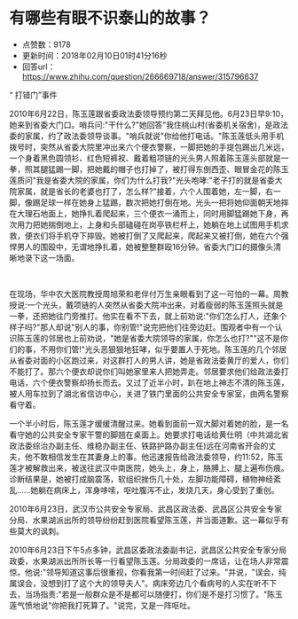 # 有哪些有眼不识泰山的故事？
- 点赞数：9178
- 更新时间：2018年02月10日01时41分16秒
- 回答url：https://www.zhihu.com/question/266669718/answer/315796637
<body>
 <p data-pid="ecsdu1HX">“ 打错门”事件</p>
 <p data-pid="j8lG_zyu">2010年6月22日，陈玉莲跟省委政法委领导预约第二天拜见他。6月23日早9:10，她来到省委大门口。哨兵问:"干什么?"她回答"我住桃山村(省委机关宿舍)，是政法委的家属，约了政法委领导谈事。"哨兵就说"你给他打电话。"陈玉莲低头用手机拨号时，突然从省委大院里冲出来六个便衣警察，一脚把她的手提包踢出几米远，一个身着黑色圆领衫、红色短裤衩、戴着粗项链的光头男人照着陈玉莲头部就是一拳，照其腿猛踢一脚，把她戴的帽子也打掉了，被打得东倒西歪、眼冒金花的陈玉莲质问"我是省委大院的家属，你们为什么打我?"光头咆哮:"老子打的就是省委大院家属，就是省长的老婆也打了，怎么样?"接着，六个人围着她，左一脚，右一脚，像踢足球一样在她身上猛踢，数次把她打倒在地。光头一把将她仰面朝天地摔在大理石地面上，她挣扎着爬起来，三个便衣一涌而上，同时用脚猛踢她下身，再次用力把她揣倒地上，上身和头部磕碰在岗亭铁栏杆上，她躺在地上试图用手机求救，便衣们将手机夺下摔毁。她被打倒了又爬起来，爬起来又被打倒，她在六个强悍男人的围殴中，无谓地挣扎着，她被整整群殴16分钟。省委大门口的摄像头清晰地录下这一场面。</p>
 <br>
 <p data-pid="PRWUT2tt">在现场，华中农大医院教授周旭荣和老伴付万生亲眼看到了这一可怕的一幕。周教授说:一个光头，戴项链的人突然从省委大院冲出来，对着瘦弱的陈玉莲照头就是一拳，还把她往门旁推打。他实在看不下去，就上前劝说:"你们怎么打人，还象个样子吗?"那人却说"别人的事，你别管!"说完把他们往旁边赶。围观者中有一个认识陈玉莲的邻居也上前劝说，"她是省委大院领导的家属，你怎么也打?""这不是你们的事，不用你们管!"光头恶狠狠地狂哮，似乎要置人于死地。陈玉莲的几个邻居从省委对面的小区跑过来，对这群打人的男人讲，她是省政法委黄厅的爱人，你们不能打了。那六个便衣却说你们叫她家里来人把她弄走。邻居要求他们给政法委打电话，六个便衣警察却扬长而去。又过了近半小时，趴在地上神志不清的陈玉莲，被人用车拉到了湖北省信访中心，关进了铁门里面的公共安全专家室，由两名警察看守着。</p>
 <p data-pid="4CuCv4fz">一个半小时后，陈玉莲才缓缓清醒过来。她看到面前一双大脚对着她的脸，是一名看守她的公共安全专家干警的脚翘在桌面上。她要求打电话给黄仕明（中共湖北省政法委综治办副主任、维稳办副主任、铁路护路办副主任)远在河南省开会的丈夫，他不敢相信发生在其妻身上的事。他迅速报告给政法委领导，约11:52，陈玉莲才被解救出来，被送往武汉中南医院，她头上，身上，胳膊上、腿上遍布伤痕。诊断结果是，她被打成脑震荡，软组织挫伤几十处，左脚功能障碍，植物神经紊乱……她躺在病床上，浑身哆嗦，呕吐腹泻不止，发烧几天，身心受到了重创。</p>
 <p data-pid="8PasYEvr">2010年6月23日，武汉市公共安全专家局、武昌区政法委、武昌区公共安全专家分局、水果湖派出所的领导纷纷赶到医院看望陈玉莲，并当面道歉。这一幕似乎有些莫大的讽刺。</p>
 <p data-pid="gaHYsTDl">2010年6月23日下午5点多钟，武昌区委政法委副书记，武昌区公共安全专家分局政委，水果湖派出所所长等一行看望陈玉莲。分局政委的一席话，让在场人非常震惊。他说:"领导知道这事后很重视，你看我第一时间赶了过来。"并说，"误会，纯属误会，没想到打了这个大的领导夫人"。病床旁边几个看病号的人实在听不下去，当场指责:"若是一般群众是不是都可以随便打，你们是不是打习惯了。"陈玉莲气愤地说"你把我打死算了。"说完，又是一阵呕吐。</p>
</body>